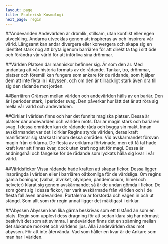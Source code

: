 ```yaml
---
layout: page
title: Esoterisk Kosmologi
next_page: regin
---
```

##Andevärlden
Andevärlden är drömlik, stillsam, utan konflikt eller egen utveckling. Andarna utvecklas genom att inspireras av och inspirera vår värld. Långsamt kan andar divergera eller konvergera och skapa sig en identitet stark nog att bryta igenom barriären för att direkt ta tag i sitt öde och förändra vår värld för att införliva sina drömmar.

##Världen
Platsen där människor befinner sig. Är som den är. Med undantag att 
vår historia formats av de rådande. Tankar, tro, drömmar, platser och föremål kan fungera som ankare för de rådande, som hjälper dem att inte flyta in i Abyssen, och om den är tillräckligt stark även dra till sig den rådande mot jorden.

##Barriären
Gränsen mellan världen och andevärlden hålls av en bariär. Den är i perioder stark, i perioder svag. Den påverkar hur lätt det är att röra sig mella vår värld och andevärlden.

##Cirklar
I världen finns och har det funnits magiska platser. Dessa är platser där andevärlden  och världen möts. Där är magin stark och bariären svag. I dessa områden kan de rådande råda och bygga sin makt.
Innan avskärmandet var det i cirklar Regins styrde världen, deras kraft manifisterar sig starkast innom dessa områden. Vid avskärmandet försvan magin från cirklarna. De flesta av criklarna förtvinade, men ett få tal hade kraft kvar att finnas kvar, dock utan kraft nog att för magi. Dessa är andningshål och fängelse för de rådande som lyckats hålla sig kvar i vår värld.

##Världsfickor
Vissa rådande hade kraften att skapar fickor. Dessa ligger insprängda i världen eller i barriären oåtkomliga för de värdsliga. Om regins gamla boningar, (valhal, älvriket, olympen, pandemonium, himel och helveter) klarat sig genom avskärmandet så är de undan gömda i fickor.  De som gömt sig i dessa fickor, har varit avskärmade från världen och i de flesta fall även andevärlden. Portalerna är förstörda och vägen in och ut stängd. Som allt som rör regin annat ligger det mäktigast i cirklar.

##Abyssen
Abyssen kan lika gärna beskrivas som ett tilstånd än som en plats. Regin som upplevt dess dragning för att sedan klara sig har nörmast beskrivit det som att svimma. I andevärlden finns det en spänning mellan det slukande mörkret och världens ljus. Alla i andevärlden dras mot abyssen. För att inte återvända. Vad som håller en kvar är de Ankare som man har i världen.
